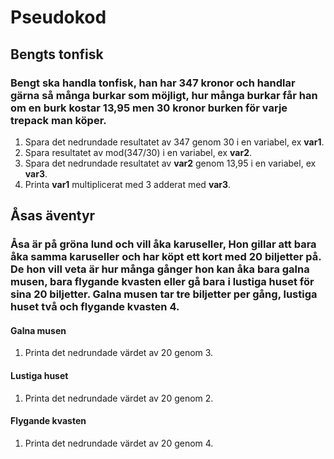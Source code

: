 # Pseudokod
## Bengts tonfisk
### Bengt ska handla tonfisk, han har 347 kronor och handlar gärna så många burkar som möjligt,  hur många burkar får han om en burk kostar 13,95 men 30 kronor burken för varje trepack man köper.
1. Spara det nedrundade resultatet av 347 genom 30 i en variabel, ex **var1**.
2. Spara resultatet av mod(347/30) i en variabel, ex **var2**.
3. Spara det nedrundade resultatet av **var2** genom 13,95 i en variabel, ex **var3**.
4. Printa **var1** multiplicerat med 3 adderat med **var3**.
## Åsas äventyr
### Åsa är på gröna lund och vill åka karuseller, Hon gillar att bara åka samma karuseller och har köpt ett kort med 20 biljetter på. De hon vill veta är hur många gånger hon kan åka bara galna musen, bara flygande kvasten eller gå bara i lustiga huset för sina 20 biljetter. Galna musen tar tre biljetter per gång, lustiga huset två och flygande kvasten 4.
#### Galna musen
1. Printa det nedrundade värdet av 20 genom 3.
#### Lustiga huset
1. Printa det nedrundade värdet av 20 genom 2.
#### Flygande kvasten
1. Printa det nedrundade värdet av 20 genom 4.
